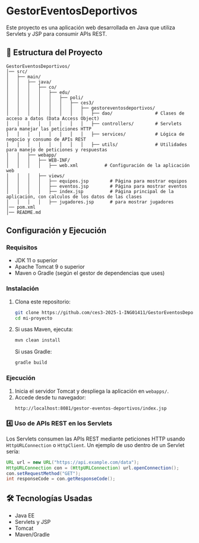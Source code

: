 # GestorEventosDeportivos

Este proyecto es una aplicación web desarrollada en Java que utiliza Servlets y JSP para consumir APIs REST.

## 📁 Estructura del Proyecto

```
GestorEventosDeportivos/
│── src/
│   ├── main/
│   │   ├── java/
│   │   │   ├── co/
│   │   │   │   ├── edu/
│   │   │   │   │   ├── poli/
│   │   │   │   │   │   ├── ces3/
│   │   │   │   │   │   │   ├── gestoreventosdeportivos/
│   │   │   │   │   │   │   │   ├── dao/                # Clases de acceso a datos (Data Access Object)
│   │   │   │   │   │   │   │   ├── controllers/        # Servlets para manejar las peticiones HTTP
│   │   │   │   │   │   │   │   ├── services/           # Lógica de negocio y consumo de APIs REST
│   │   │   │   │   │   │   │   ├── utils/              # Utilidades para manejo de peticiones y respuestas
│   │   ├── webapp/
│   │   │   ├── WEB-INF/
│   │   │   │   ├── web.xml          # Configuración de la aplicación web
│   │   │   ├── views/
│   │   │   │   ├── equipos.jsp        # Página para mostrar equipos
│   │   │   │   ├── eventos.jsp        # Página para mostrar eventos
│   │   │   │   ├── index.jsp          # Página principal de la aplicación, con calculos de los datos de las clases
│   │   │   │   ├── jugadores.jsp      # para mostrar jugadores
│── pom.xml 
│── README.md

```

## Configuración y Ejecución

### Requisitos
- JDK 11 o superior
- Apache Tomcat 9 o superior
- Maven o Gradle (según el gestor de dependencias que uses)

###  Instalación

1. Clona este repositorio:
   ```bash
   git clone https://github.com/ces3-2025-1-ING01411/GestorEventosDeportivos.git
   cd mi-proyecto
   ```

2. Si usas Maven, ejecuta:
   ```bash
   mvn clean install
   ```
   Si usas Gradle:
   ```bash
   gradle build
   ```

###  Ejecución

1. Inicia el servidor Tomcat y despliega la aplicación en `webapps/`.
2. Accede desde tu navegador:
   ```
   http://localhost:8081/gestor-eventos-deportivos/index.jsp
   ```

### 4️⃣ Uso de APIs REST en los Servlets

Los Servlets consumen las APIs REST mediante peticiones HTTP usando `HttpURLConnection` o `HttpClient`. Un ejemplo de uso dentro de un Servlet sería:
```java
URL url = new URL("https://api.example.com/data");
HttpURLConnection con = (HttpURLConnection) url.openConnection();
con.setRequestMethod("GET");
int responseCode = con.getResponseCode();
```

## 🛠 Tecnologías Usadas
- Java EE
- Servlets y JSP
- Tomcat
- Maven/Gradle